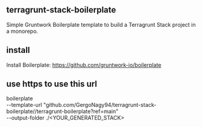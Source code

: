 ## terragrunt-stack-boilerplate
Simple Gruntwork Boilerplate template to build a Terragrunt Stack project in a monorepo.

## install
Install Boilerplate:
https://github.com/gruntwork-io/boilerplate

## use https to use this url
boilerplate \
  --template-url "github.com/GergoNagy94/terragrunt-stack-boilerplate//terragrunt-boilerplate?ref=main" \
  --output-folder ./<YOUR_GENERATED_STACK>
